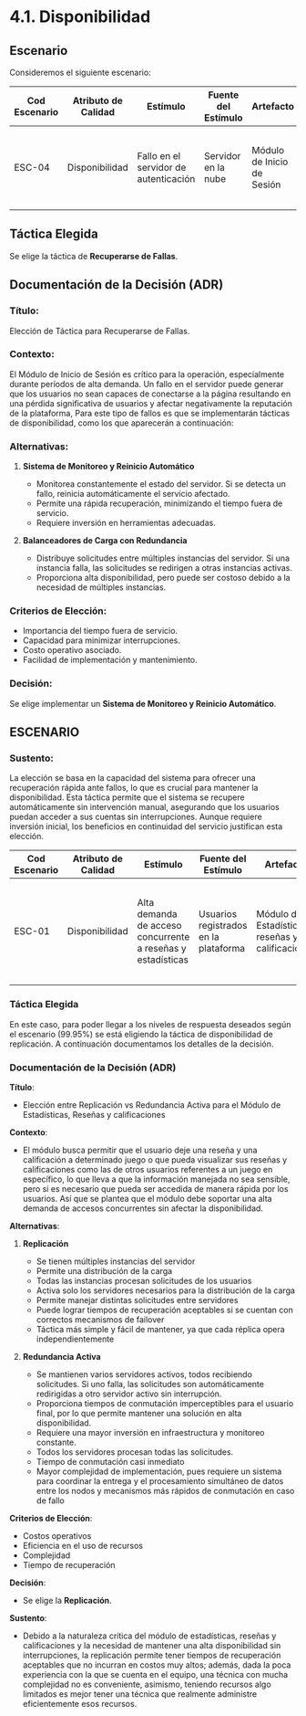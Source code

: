 # 4.1. Disponibilidad

## Escenario
Consideremos el siguiente escenario:

| Cod Escenario | Atributo de Calidad | Estímulo                          | Fuente del Estímulo | Artefacto                         | Entorno                                 | Respuesta                                      | Medida de Respuesta               |
|---------------|---------------------|-----------------------------------|---------------------|-----------------------------------|-----------------------------------------|------------------------------------------------|-----------------------------------|
| ESC-04        | Disponibilidad       | Fallo en el servidor de autenticación | Servidor en la nube  | Módulo de Inicio de Sesión       | Operación en horario laboral con alta demanda | El sistema se recupera automáticamente y permite el inicio de sesión sin interrupciones | El sistema mantiene una disponibilidad del 99.9% anual |

## Táctica Elegida
Se elige la táctica de **Recuperarse de Fallas**.

## Documentación de la Decisión (ADR)

### Título:
Elección de Táctica para Recuperarse de Fallas.

### Contexto:
El Módulo de Inicio de Sesión es crítico para la operación, especialmente durante períodos de alta demanda. Un fallo en el servidor puede generar que los usuarios no sean capaces de conectarse a la página resultando en una pérdida significativa de usuarios y afectar negativamente la reputación de la plataforma, Para este tipo de fallos es que se implementarán tácticas de disponibilidad, como los que aparecerán a continuación:

### Alternativas:

1. **Sistema de Monitoreo y Reinicio Automático**
   - Monitorea constantemente el estado del servidor. Si se detecta un fallo, reinicia automáticamente el servicio afectado.
   - Permite una rápida recuperación, minimizando el tiempo fuera de servicio.
   - Requiere inversión en herramientas adecuadas.

2. **Balanceadores de Carga con Redundancia**
   - Distribuye solicitudes entre múltiples instancias del servidor. Si una instancia falla, las solicitudes se redirigen a otras instancias activas.
   - Proporciona alta disponibilidad, pero puede ser costoso debido a la necesidad de múltiples instancias.

### Criterios de Elección:
- Importancia del tiempo fuera de servicio.
- Capacidad para minimizar interrupciones.
- Costo operativo asociado.
- Facilidad de implementación y mantenimiento.

### Decisión:
Se elige implementar un **Sistema de Monitoreo y Reinicio Automático**.

## ESCENARIO

### Sustento:
La elección se basa en la capacidad del sistema para ofrecer una recuperación rápida ante fallos, lo que es crucial para mantener la disponibilidad. Esta táctica permite que el sistema se recupere automáticamente sin intervención manual, asegurando que los usuarios puedan acceder a sus cuentas sin interrupciones. Aunque requiere inversión inicial, los beneficios en continuidad del servicio justifican esta elección.

| **Cod Escenario** | **Atributo de Calidad** | **Estímulo**                           | **Fuente del Estímulo** | **Artefacto**                  | **Entorno**                         | **Respuesta**                                                | **Medida de Respuesta**                             |
|------------------|-------------------------|----------------------------------------|-------------------------|--------------------------------|-------------------------------------|-------------------------------------------------------------|-----------------------------------------------------|
| ESC-01           | Disponibilidad           | Alta demanda de acceso concurrente a reseñas y estadísticas  | Usuarios registrados en la plataforma      | Módulo de Estadísticas, reseñas y calificaciones | Operación en horario laboral con alta demanda                | El sistema sigue respondiendo sin degradación en el rendimiento   | El sistema mantiene una disponibilidad del 99.95% durante picos de hasta 1000 usuarios concurrentes|


### Táctica Elegida
En este caso, para poder llegar a los niveles de respuesta deseados según el escenario (99.95%) se está eligiendo la táctica de disponibilidad de replicación. A continuación documentamos los detalles de la decisión.

### Documentación de la Decisión (ADR)

**Título**:  
- Elección entre Replicación vs Redundancia Activa para el Módulo de Estadísticas, Reseñas y calificaciones

**Contexto**:  
- El módulo busca permitir que el usuario deje una reseña y una calificación a determinado juego o que pueda visualizar sus reseñas y calificaciones como las de otros usuarios referentes a un juego en específico, lo que lleva a que la información manejada no sea sensible, pero si es necesario que pueda ser accedida de manera rápida por los usuarios. Así que se plantea que el módulo debe soportar una alta demanda de accesos concurrentes sin afectar la disponibilidad.

**Alternativas**:
1. **Replicación**  
   - Se tienen múltiples instancias del servidor
   - Permite una distribución de la carga
   - Todas las instancias procesan solicitudes de los usuarios 
   - Activa solo los servidores necesarios para la distribución de la carga
   - Permite manejar distintas solicitudes entre servidores
   - Puede lograr tiempos de recuperación aceptables si se cuentan con correctos mecanismos de failover
   - Táctica más simple y fácil de mantener, ya que cada réplica opera independientemente

2. **Redundancia Activa**  
   - Se mantienen varios servidores activos, todos recibiendo solicitudes. Si uno falla, las solicitudes son automáticamente redirigidas a otro servidor activo sin interrupción.
   - Proporciona tiempos de conmutación imperceptibles para el usuario final, por lo que permite mantener una solución en alta disponibilidad.
   - Requiere una mayor inversión en infraestructura y monitoreo constante.
   - Todos los servidores procesan todas las solicitudes.
   - Tiempo de conmutación casi inmediato
   - Mayor complejidad de implementación, pues requiere un sistema para coordinar la entrega y el procesamiento simultáneo de datos entre los nodos y mecanismos más rápidos de conmutación en caso de fallo
 

**Criterios de Elección**:  
- Costos operativos
- Eficiencia en el uso de recursos
- Complejidad
- Tiempo de recuperación

**Decisión**:  
- Se elige la **Replicación**.

**Sustento**:  
- Debido a la naturaleza crítica del módulo de estadísticas, reseñas y calificaciones y la necesidad de mantener una alta disponibilidad sin interrupciones, la replicación permite tener tiempos de recuperación aceptables que no incurran en costos muy altos; además, dada la poca experiencia con la que se cuenta en el equipo, una técnica con mucha complejidad no es conveniente, asimismo, teniendo recursos algo limitados es mejor tener una técnica que realmente administre eficientemente esos recursos.
